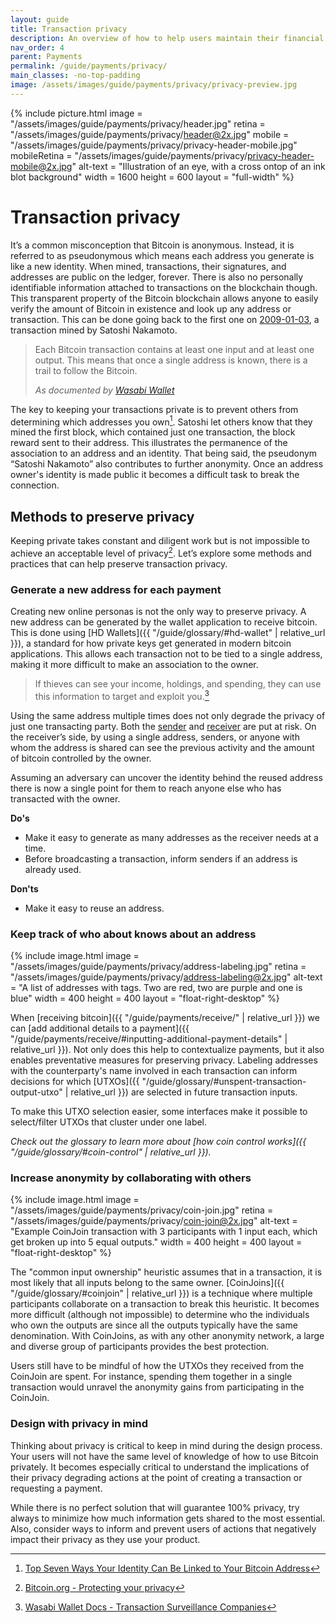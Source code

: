 ```yaml
---
layout: guide
title: Transaction privacy
description: An overview of how to help users maintain their financial privacy while using Bitcoin.
nav_order: 4
parent: Payments
permalink: /guide/payments/privacy/
main_classes: -no-top-padding
image: /assets/images/guide/payments/privacy/privacy-preview.jpg
---
```


{% include picture.html
    image = "/assets/images/guide/payments/privacy/header.jpg"
    retina = "/assets/images/guide/payments/privacy/header@2x.jpg"
    mobile = "/assets/images/guide/payments/privacy/privacy-header-mobile.jpg"
    mobileRetina = "/assets/images/guide/payments/privacy/privacy-header-mobile@2x.jpg"
    alt-text = "Illustration of an eye, with a cross ontop of an ink blot background"
    width = 1600
    height = 600
    layout = "full-width"
%}


# Transaction privacy

<!--
This page should inform about what information is made public when sending or receiving, how the application can help minimize unnecessary privacy leaks, basic application functionality to help, and when we can, more advanced options.
- Single-use addresses (avoiding address reuse)
- Coin selection / labelling
- Coin join / Pay join
-->

It’s a common misconception that Bitcoin is anonymous. Instead, it is referred to as pseudonymous which means each address you generate is like a new identity. When mined, transactions, their signatures, and addresses are public on the ledger, forever. There is also no personally identifiable information attached to transactions on the blockchain though. This transparent property of the Bitcoin blockchain allows anyone to easily verify the amount of Bitcoin in existence and look up any address or transaction. This can be done going back to the first one on [2009-01-03](https://blockstream.info/tx/4a5e1e4baab89f3a32518a88c31bc87f618f76673e2cc77ab2127b7afdeda33b), a transaction mined by Satoshi Nakamoto.

> Each Bitcoin transaction contains at least one input and at least one output. This means that once a single address is known, there is a trail to follow the Bitcoin.
> 
> <cite>As documented by <a href="https://docs.wasabiwallet.io/FAQ/FAQ-GeneralBitcoinPrivacy.html#how-is-bitcoin-bad-in-terms-of-privacy">Wasabi Wallet</a></cite>

The key to keeping your transactions private is to prevent others from determining which addresses you own[^3]. Satoshi let others know that they mined the first block, which contained just one transaction, the block reward sent to their address. This illustrates the permanence of the association to an address and an identity. That being said, the pseudonym “Satoshi Nakamoto” also contributes to further anonymity. Once an address owner's identity is made public it becomes a difficult task to break the connection.

<!-- TODO: add graphic and heading that demonstrate points of compromise when transacting with bitcoin -->

## Methods to preserve privacy

Keeping private takes constant and diligent work but is not impossible to achieve an acceptable level of privacy[^1]. Let’s explore some methods and practices that can help preserve transaction privacy.

<!-- talk about the problem as you are talking about the solution -->

### Generate a new address for each payment

Creating new online personas is not the only way to preserve privacy. A new address can be generated by the wallet application to receive bitcoin. This is done using [HD Wallets]({{ "/guide/glossary/#hd-wallet" | relative_url }}), a standard for how private keys get generated in modern bitcoin applications. This allows each transaction not to be tied to a single address, making it more difficult to make an association to the owner.

> If thieves can see your income, holdings, and spending, they can use this information to target and exploit you.[^2]

Using the same address multiple times does not only degrade the privacy of just one transacting party. Both the [sender](/guide/payments/receive) and [receiver](/guide/payments/receive) are put at risk. On the receiver’s side, by using a single address, senders, or anyone with whom the address is shared can see the previous activity and the amount of bitcoin controlled by the owner.

Assuming an adversary can uncover the identity behind the reused address there is now a single point for them to reach anyone else who has transacted with the owner.

<!--
TODO: Link / mention gap limit
TODO: Graphic / consider how to get the ui generating multiple addresses. make it easy for the user to not fail 

> ###### Worked Example 1 - Savings Revealed
> * You save in bitcoin, using a single-address paper wallet.
> * All your bitcoin savings to this same address, let's say it contains $1 million worth.
> * You buy a small amount of bitcoins to add to your savings, depositing in the paper wallet.
> * The person who sold you the bitcoins follows their trail on the blockchain and finds your paper wallet containing $1 million.
> * He mentions it to someone in a cafe or bar.
> * Word gets around. A burglar raids your home. Kidnappers capture your children and know exactly how much to demand in ransom.

-->


**Do's**

- Make it easy to generate as many addresses as the receiver needs at a time.
- Before broadcasting a transaction, inform senders if an address is already used.

**Don'ts**

- Make it easy to reuse an address.

### Keep track of who about knows about an address

<div class="center" markdown="1">

{% include image.html
   image = "/assets/images/guide/payments/privacy/address-labeling.jpg"
   retina = "/assets/images/guide/payments/privacy/address-labeling@2x.jpg"
   alt-text = "A list of addresses with tags. Two are red, two are purple and one is blue"
   width = 400
   height = 400
   layout = "float-right-desktop"
%}

When [receiving bitcoin]({{ "/guide/payments/receive/" | relative_url }}) we can [add additional details to a payment]({{ "/guide/payments/receive/#inputting-additional-payment-details" | relative_url }}). Not only does this help to contextualize payments, but it also enables preventative measures for preserving privacy. Labeling addresses with the counterparty's name involved in each transaction can inform decisions for which [UTXOs]({{ "/guide/glossary/#unspent-transaction-output-utxo" | relative_url }}) are selected in future transaction inputs.

To make this UTXO selection easier, some interfaces make it possible to select/filter UTXOs that cluster under one label.

_Check out the glossary to learn more about [how coin control works]({{ "/guide/glossary/#coin-control" | relative_url }})._

</div>

### Increase anonymity by collaborating with others

<div class="center" markdown="1">

{% include image.html
   image = "/assets/images/guide/payments/privacy/coin-join.jpg"
   retina = "/assets/images/guide/payments/privacy/coin-join@2x.jpg"
   alt-text = "Example CoinJoin transaction with 3 participants with 1 input each, which get broken up into 5 equal outputs."
   width = 400
   height = 400
   layout = "float-right-desktop"
%}

The "common input ownership" heuristic assumes that in a transaction, it is most likely that all inputs belong to the same owner. [CoinJoins]({{ "/guide/glossary/#coinjoin" | relative_url }}) is a technique where multiple participants collaborate on a transaction to break this heuristic. It becomes more difficult (although not impossible) to determine who the individuals who own the outputs are since all the outputs typically have the same denomination. With CoinJoins, as with any other anonymity network, a large and diverse group of participants provides the best protection.

Users still have to be mindful of how the UTXOs they received from the CoinJoin are spent. For instance, spending them together in a single transaction would unravel the anonymity gains from participating in the CoinJoin.

</div>

### Design with privacy in mind

Thinking about privacy is critical to keep in mind during the design process. Your users will not have the same level of knowledge of how to use Bitcoin privately. It becomes especially critical to understand the implications of their privacy degrading actions at the point of creating a transaction or requesting a payment.

While there is no perfect solution that will guarantee 100% privacy, try always to minimize how much information gets shared to the most essential. Also, consider ways to inform and prevent users of actions that negatively impact their privacy as they use your product.

<!--
There is no perfect solution to guarantee 100% privacy that lasts forever because things can be revealed over time. Since transactions are forever public, even if all precautions are taken at the time of payment to ensure the highest degree of anonymity, future behaviors of the wallet owner or transacting parties can still degrade previously attained privacy. A high amount of diligence is necessary whenever users are transacting with Bitcoin. The product should be able to guide, inform, and prevent them against privacy degrading actions.
-->

[^1]: [Bitcoin.org - Protecting your privacy](https://bitcoin.org/en/protect-your-privacy)
[^2]: [Wasabi Wallet Docs - Transaction Surveillance Companies](https://docs.wasabiwallet.io/why-wasabi/TransactionSurveillanceCompanies.html#attempt-to-invade-privacy)
[^3]: [Top Seven Ways Your Identity Can Be Linked to Your Bitcoin Address](https://99bitcoins.com/know-more-top-seven-ways-your-identity-can-be-linked-to-your-bitcoin-address/)